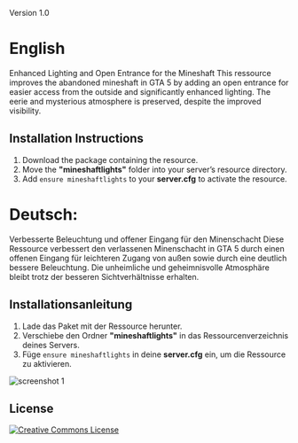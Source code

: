 Version 1.0

# English  
Enhanced Lighting and Open Entrance for the Mineshaft
This ressource improves the abandoned mineshaft in GTA 5 by adding an open entrance for easier access from the outside and significantly enhanced lighting. The eerie and mysterious atmosphere is preserved, despite the improved visibility.

## Installation Instructions
1. Download the package containing the resource.  
2. Move the **"mineshaftlights"** folder into your server’s resource directory.  
3. Add `ensure mineshaftlights` to your **server.cfg** to activate the resource.

# Deutsch:  
Verbesserte Beleuchtung und offener Eingang für den Minenschacht
Diese Ressource verbessert den verlassenen Minenschacht in GTA 5 durch einen offenen Eingang für leichteren Zugang von außen sowie durch eine deutlich bessere Beleuchtung. Die unheimliche und geheimnisvolle Atmosphäre bleibt trotz der besseren Sichtverhältnisse erhalten.

## Installationsanleitung
1. Lade das Paket mit der Ressource herunter.  
2. Verschiebe den Ordner **"mineshaftlights"** in das Ressourcenverzeichnis deines Servers.  
3. Füge `ensure mineshaftlights` in deine **server.cfg** ein, um die Ressource zu aktivieren.

![screenshot 1](https://i.imgur.com/d90f3lf.png)

## License
<a rel="license" href="http://creativecommons.org/licenses/by-nc/4.0/"><img alt="Creative Commons License" style="border-width:0" src="https://i.creativecommons.org/l/by-nc/3.0/88x31.png" /></a>
